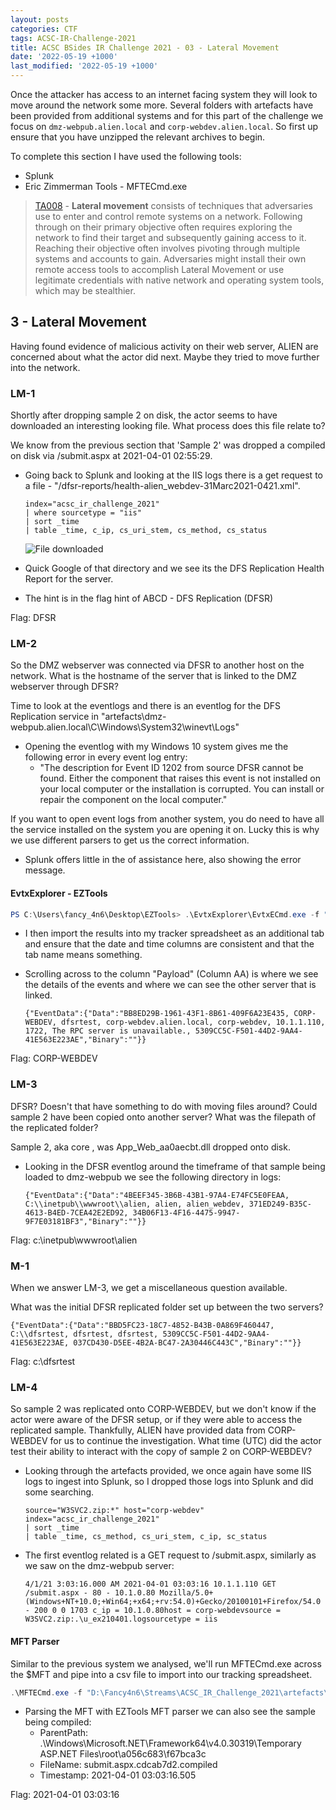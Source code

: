 ```yaml
---
layout: posts
categories: CTF
tags: ACSC-IR-Challenge-2021
title: ACSC BSides IR Challenge 2021 - 03 - Lateral Movement
date: '2022-05-19 +1000'
last_modified: '2022-05-19 +1000'
---
```

Once the attacker has access to an internet facing system they will look to move around the network some more. Several folders with artefacts have been provided from additional systems and for this part of the challenge we focus on `dmz-webpub.alien.local` and `corp-webdev.alien.local`. So first up ensure that you have unzipped the relevant archives to begin.

To complete this section I have used the following tools:
* Splunk
* Eric Zimmerman Tools - MFTECmd.exe

> <a href="https://attack.mitre.org/tactics/TA0008/">TA008</a> - **Lateral movement** consists of techniques that adversaries use to enter and control remote systems on a network. Following through on their primary objective often requires exploring the network to find their target and subsequently gaining access to it. Reaching their objective often involves pivoting through multiple systems and accounts to gain. Adversaries might install their own remote access tools to accomplish Lateral Movement or use legitimate credentials with native network and operating system tools, which may be stealthier.

## 3 - Lateral Movement
Having found evidence of malicious activity on their web server, ALIEN are concerned about what the actor did next. Maybe they tried to move further into the network.

### LM-1
<div class="ctfq">Shortly after dropping sample 2 on disk, the actor seems to have downloaded an interesting looking file. What process does this file relate to?</div>

We know from the previous section that 'Sample 2' was dropped a compiled on disk via /submit.aspx at 2021-04-01 02:55:29.
* Going back to Splunk and looking at the IIS logs there is a get request to a file - "/dfsr-reports/health-alien_webdev-31Marc2021-0421.xml".
    ```splunk
    index="acsc_ir_challenge_2021" 
    | where sourcetype = "iis"
    | sort _time 
    | table _time, c_ip, cs_uri_stem, cs_method, cs_status
    ```
    ![File downloaded]({{site.baseurl}}/assets/imgs/LM-1.png)

* Quick Google of that directory and we see its the DFS Replication Health Report for the server.
* The hint is in the flag hint of ABCD - DFS Replication (DFSR)

<div class="flag">Flag: DFSR</div>

### LM-2
<div class="ctfq">So the DMZ webserver was connected via DFSR to another host on the network. What is the hostname of the server that is linked to the DMZ webserver through DFSR?</div>

Time to look at the eventlogs and there is an eventlog for the DFS Replication service in "artefacts\dmz-webpub.alien.local\C\Windows\System32\winevt\Logs"
* Opening the eventlog with my Windows 10 system gives me the following error in every event log entry:
  * "The description for Event ID 1202 from source DFSR cannot be found. Either the component that raises this event is not installed on your local computer or the installation is corrupted. You can install or repair the component on the local computer."

If you want to open event logs from another system, you do need to have all the service installed on the system you are opening it on. Lucky this is why we use different parsers to get us the correct information.
* Splunk offers little in the of assistance here, also showing the error message.

#### EvtxExplorer - EZTools

```powershell
PS C:\Users\fancy_4n6\Desktop\EZTools> .\EvtxExplorer\EvtxECmd.exe -f "<location>\ACSC_IR_Challenge_2021\artefacts\dmz-webpub.alien.local\C\Windows\System32\winevt\Logs\DFS Replication.evtx" --csv "<location>\ACSC_IR_Challenge_2021\artefacts\dmz-webpub.alien.local" --csvf dmz-webpub-dfs-evt.csv
```
* I then import the results into my tracker spreadsheet as an additional tab and ensure that the date and time columns are consistent and that the tab name means something.
* Scrolling across to the column "Payload" (Column AA) is where we see the details of the events and where we can see the other server that is linked.
  
  `{"EventData":{"Data":"BB8ED29B-1961-43F1-8B61-409F6A23E435, CORP-WEBDEV, dfsrtest, corp-webdev.alien.local, corp-webdev, 10.1.1.110, 1722, The RPC server is unavailable., 5309CC5C-F501-44D2-9AA4-41E563E223AE","Binary":""}}`

<div class="flag">Flag: CORP-WEBDEV</div>

### LM-3
<div class="ctfq">DFSR? Doesn't that have something to do with moving files around? Could sample 2 have been copied onto another server? What was the filepath of the replicated folder?</div>

Sample 2, aka core , was App_Web_aa0aecbt.dll dropped onto disk.

* Looking in the DFSR eventlog around the timeframe of that sample being loaded to dmz-webpub we see the following directory in logs:
  
  `{"EventData":{"Data":"4BEEF345-3B6B-43B1-97A4-E74FC5E0FEAA, C:\\inetpub\\wwwroot\\alien, alien, alien_webdev, 371ED249-B35C-4613-B4ED-7CEA42E2ED92, 34B06F13-4F16-4475-9947-9F7E03181BF3","Binary":""}}`

<div class="flag">Flag: c:\inetpub\wwwroot\alien</div>

### M-1

When we answer LM-3, we get a miscellaneous question available.

<div class="ctfq">What was the initial DFSR replicated folder set up between the two servers?</div>

`{"EventData":{"Data":"BBD5FC23-18C7-4852-B43B-0A869F460447, C:\\dfsrtest, dfsrtest, dfsrtest, 5309CC5C-F501-44D2-9AA4-41E563E223AE, 037CD430-D5EE-4B2A-BC47-2A30446C443C","Binary":""}}`

<div class="flag">Flag: c:\dfsrtest</div>

### LM-4
<div class="ctfq">So sample 2 was replicated onto CORP-WEBDEV, but we don't know if the actor were aware of the DFSR setup, or if they were able to access the replicated sample. Thankfully, ALIEN have provided data from CORP-WEBDEV for us to continue the investigation. What time (UTC) did the actor test their ability to interact with the copy of sample 2 on CORP-WEBDEV?</div>

* Looking through the artefacts provided, we once again have some IIS logs to ingest into Splunk, so I dropped those logs into Splunk and did some searching.
    ```
    source="W3SVC2.zip:*" host="corp-webdev" index="acsc_ir_challenge_2021" 
    | sort _time
    | table _time, cs_method, cs_uri_stem, c_ip, sc_status
    ```
* The first eventlog related is a GET request to /submit.aspx, similarly as we saw on the dmz-webpub server: 
  
  `4/1/21 3:03:16.000 AM 2021-04-01 03:03:16 10.1.1.110 GET /submit.aspx - 80 - 10.1.0.80 Mozilla/5.0+(Windows+NT+10.0;+Win64;+x64;+rv:54.0)+Gecko/20100101+Firefox/54.0 - 200 0 0 1703 c_ip = 10.1.0.80host = corp-webdevsource = W3SVC2.zip:.\u_ex210401.logsourcetype = iis`

#### MFT Parser
Similar to the previous system we analysed, we'll run MFTECmd.exe across the $MFT and pipe into a csv file to import into our tracking spreadsheet.
```powershell
.\MFTECmd.exe -f "D:\Fancy4n6\Streams\ACSC_IR_Challenge_2021\artefacts\corp-webdev.alien.local\C\`$MFT" --csv "D:\Fancy4n6\Streams\ACSC_IR_Challenge_2021\artefacts\corp-webdev.alien.local\C\" --csvf corp-webdev-mft-output.csv
```

* Parsing the MFT with EZTools MFT parser we can also see the sample being compiled:
  * ParentPath: .\Windows\Microsoft.NET\Framework64\v4.0.30319\Temporary ASP.NET Files\root\a056c683\f67bca3c
  * FileName: submit.aspx.cdcab7d2.compiled
  * Timestamp: 2021-04-01 03:03:16.505

<div class="flag">Flag: 2021-04-01 03:03:16</div>